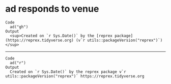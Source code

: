 # ad responds to venue

    Code
      ad("gh")
    Output
      <sup>Created on `r Sys.Date()` by the [reprex package](https://reprex.tidyverse.org) (v`r utils::packageVersion("reprex")`)</sup>

---

    Code
      ad("r")
    Output
      Created on `r Sys.Date()` by the reprex package v`r utils::packageVersion("reprex")` https://reprex.tidyverse.org

